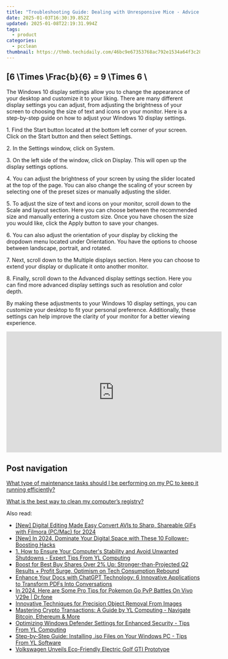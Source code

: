 ```yaml
---
title: "Troubleshooting Guide: Dealing with Unresponsive Mice - Advice From YL Software Professionals"
date: 2025-01-03T16:30:39.852Z
updated: 2025-01-08T22:19:31.994Z
tags:
  - product
categories:
  - pcclean
thumbnail: https://thmb.techidaily.com/46bc9e67353768ac792e1534a64f3c2875130c736cfcb08614e4c3a629de687e.jpg
---
```


## \[6 \Times \Frac{b}{6} = 9 \Times 6 \

The Windows 10 display settings allow you to change the appearance of your desktop and customize it to your liking. There are many different display settings you can adjust, from adjusting the brightness of your screen to choosing the size of text and icons on your monitor. Here is a step-by-step guide on how to adjust your Windows 10 display settings. 

1\. Find the Start button located at the bottom left corner of your screen. Click on the Start button and then select Settings.

2\. In the Settings window, click on System.

3\. On the left side of the window, click on Display. This will open up the display settings options. 

4\. You can adjust the brightness of your screen by using the slider located at the top of the page. You can also change the scaling of your screen by selecting one of the preset sizes or manually adjusting the slider.

5\. To adjust the size of text and icons on your monitor, scroll down to the Scale and layout section. Here you can choose between the recommended size and manually entering a custom size. Once you have chosen the size you would like, click the Apply button to save your changes.

6\. You can also adjust the orientation of your display by clicking the dropdown menu located under Orientation. You have the options to choose between landscape, portrait, and rotated.

7\. Next, scroll down to the Multiple displays section. Here you can choose to extend your display or duplicate it onto another monitor.

8\. Finally, scroll down to the Advanced display settings section. Here you can find more advanced display settings such as resolution and color depth. 

By making these adjustments to your Windows 10 display settings, you can customize your desktop to fit your personal preference. Additionally, these settings can help improve the clarity of your monitor for a better viewing experience.

<!-- affiliate ads begin -->
<iframe width="560" height="315" src="https://www.youtube.com/embed/PKZUYice-ws?si=L8iMa9T3h7TMSWdQ" title="YouTube video player" frameborder="0" allow="accelerometer; autoplay; clipboard-write; encrypted-media; gyroscope; picture-in-picture; web-share" referrerpolicy="strict-origin-when-cross-origin" allowfullscreen></iframe>
<!-- affiliate ads end -->

## Post navigation

[What type of maintenance tasks should I be performing on my PC to keep it running efficiently?](https://tools.techidaily.com/pcclean/products/)

[What is the best way to clean my computer’s registry?](https://tools.techidaily.com/pcclean/products/)

<ins class="adsbygoogle"
     style="display:block"
     data-ad-format="autorelaxed"
     data-ad-client="ca-pub-7571918770474297"
     data-ad-slot="1223367746"></ins>

<ins class="adsbygoogle"
     style="display:block"
     data-ad-client="ca-pub-7571918770474297"
     data-ad-slot="8358498916"
     data-ad-format="auto"
     data-full-width-responsive="true"></ins>

<span class="atpl-alsoreadstyle">Also read:</span>
<div><ul>
<li><a href="https://fox-glue.techidaily.com/new-digital-editing-made-easy-convert-avis-to-sharp-shareable-gifs-with-filmora-pcmac-for-2024/"><u>[New] Digital Editing Made Easy Convert AVIs to Sharp, Shareable GIFs with Filmora (PC/Mac) for 2024</u></a></li>
<li><a href="https://facebook-video-content.techidaily.com/new-in-2024-dominate-your-digital-space-with-these-10-follower-boosting-hacks/"><u>[New] In 2024, Dominate Your Digital Space with These 10 Follower-Boosting Hacks</u></a></li>
<li><a href="https://win-exclusive.techidaily.com/1-how-to-ensure-your-computers-stability-and-avoid-unwanted-shutdowns-expert-tips-from-yl-computing/"><u>1. How to Ensure Your Computer's Stability and Avoid Unwanted Shutdowns - Expert Tips From YL Computing</u></a></li>
<li><a href="https://win-exclusive.techidaily.com/boost-for-best-buy-shares-over-2-up-stronger-than-projected-q2-results-plus-profit-surge-optimism-on-tech-consumption-rebound/"><u>Boost for Best Buy Shares Over 2% Up: Stronger-than-Projected Q2 Results + Profit Surge, Optimism on Tech Consumption Rebound</u></a></li>
<li><a href="https://tech-haven.techidaily.com/enhance-your-docs-with-chatgpt-technology-6-innovative-applications-to-transform-pdfs-into-conversations/"><u>Enhance Your Docs with ChatGPT Technology: 6 Innovative Applications to Transform PDFs Into Conversations</u></a></li>
<li><a href="https://change-location.techidaily.com/in-2024-here-are-some-pro-tips-for-pokemon-go-pvp-battles-on-vivo-v29e-drfone-by-drfone-virtual-android/"><u>In 2024, Here are Some Pro Tips for Pokemon Go PvP Battles On Vivo V29e | Dr.fone</u></a></li>
<li><a href="https://win-popular.techidaily.com/innovative-techniques-for-precision-object-removal-from-images/"><u>Innovative Techniques for Precision Object Removal From Images</u></a></li>
<li><a href="https://win-exclusive.techidaily.com/mastering-crypto-transactions-a-guide-by-yl-computing-navigate-bitcoin-ethereum-and-more/"><u>Mastering Crypto Transactions: A Guide by YL Computing - Navigate Bitcoin, Ethereum & More</u></a></li>
<li><a href="https://win-exclusive.techidaily.com/optimizing-windows-defender-settings-for-enhanced-security-tips-from-yl-computing/"><u>Optimizing Windows Defender Settings for Enhanced Security - Tips From YL Computing</u></a></li>
<li><a href="https://win-exclusive.techidaily.com/step-by-step-guide-installing-iso-files-on-your-windows-pc-tips-from-yl-software/"><u>Step-by-Step Guide: Installing .iso Files on Your Windows PC - Tips From YL Software</u></a></li>
<li><a href="https://some-skills.techidaily.com/volkswagen-unveils-eco-friendly-electric-golf-gti-prototype/"><u>Volkswagen Unveils Eco-Friendly Electric Golf GTI Prototype</u></a></li>
</ul></div>

